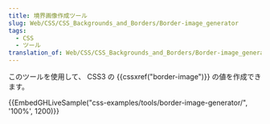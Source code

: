 ```yaml
---
title: 境界画像作成ツール
slug: Web/CSS/CSS_Backgrounds_and_Borders/Border-image_generator
tags:
  - CSS
  - ツール
translation_of: Web/CSS/CSS_Backgrounds_and_Borders/Border-image_generator
---
```

このツールを使用して、 CSS3 の {{cssxref("border-image")}} の値を作成できます。

{{EmbedGHLiveSample("css-examples/tools/border-image-generator/", '100%', 1200)}}
